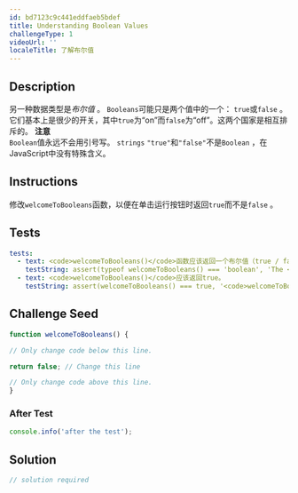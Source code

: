 ```yaml
---
id: bd7123c9c441eddfaeb5bdef
title: Understanding Boolean Values
challengeType: 1
videoUrl: ''
localeTitle: 了解布尔值
---
```


## Description
<section id="description">另一种数据类型是<dfn>布尔值</dfn> 。 <code>Booleans</code>可能只是两个值中的一个： <code>true</code>或<code>false</code> 。它们基本上是很少的开关，其中<code>true</code>为“on”而<code>false</code>为“off”。这两个国家是相互排斥的。 <strong>注意</strong> <br> <code>Boolean</code>值永远不会用引号写。 <code>strings</code> <code>&quot;true&quot;</code>和<code>&quot;false&quot;</code>不是<code>Boolean</code> ，在JavaScript中没有特殊含义。 </section>

## Instructions
<section id="instructions">修改<code>welcomeToBooleans</code>函数，以便在单击运行按钮时返回<code>true</code>而不是<code>false</code> 。 </section>

## Tests
<section id='tests'>

```yml
tests:
  - text: <code>welcomeToBooleans()</code>函数应该返回一个布尔值（true / false）。
    testString: assert(typeof welcomeToBooleans() === 'boolean', 'The <code>welcomeToBooleans()</code> function should return a boolean &#40;true/false&#41; value.');
  - text: <code>welcomeToBooleans()</code>应该返回true。
    testString: assert(welcomeToBooleans() === true, '<code>welcomeToBooleans()</code> should return true.');

```

</section>

## Challenge Seed
<section id='challengeSeed'>

<div id='js-seed'>

```js
function welcomeToBooleans() {

// Only change code below this line.

return false; // Change this line

// Only change code above this line.
}

```

</div>


### After Test
<div id='js-teardown'>

```js
console.info('after the test');
```

</div>

</section>

## Solution
<section id='solution'>

```js
// solution required
```
</section>
